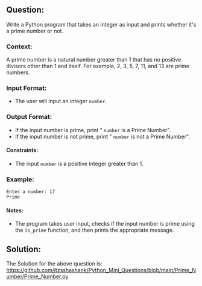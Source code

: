 ## Question:
Write a Python program that takes an integer as input and prints whether it's a prime number or not.

### Context:
A prime number is a natural number greater than 1 that has no positive divisors other than 1 and itself. For example, 2, 3, 5, 7, 11, and 13 are prime numbers.

### Input Format:
- The user will input an integer `number`.

### Output Format:
- If the input number is prime, print " ```number``` is a Prime Number".
- If the input number is not prime, print " ```number``` is not a Prime Number".

#### Constraints:
- The input `number` is a positive integer greater than 1.

### Example:
```
Enter a number: 17
Prime
```

#### Notes:
- The program takes user input, checks if the input number is prime using the `is_prime` function, and then prints the appropriate message.

## Solution:
The Solution for the above question is: https://github.com/itzsshashank/Python_Mini_Questions/blob/main/Prime_Number/Prime_Number.py
